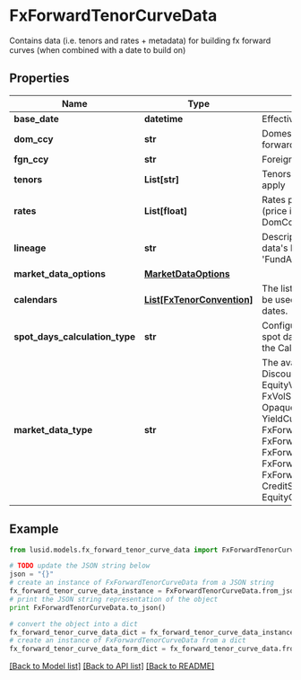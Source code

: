 # FxForwardTenorCurveData

Contains data (i.e. tenors and rates + metadata) for building fx forward curves (when combined with a date to build on)

## Properties
Name | Type | Description | Notes
------------ | ------------- | ------------- | -------------
**base_date** | **datetime** | EffectiveAt date of the quoted rates | 
**dom_ccy** | **str** | Domestic currency of the fx forward | 
**fgn_ccy** | **str** | Foreign currency of the fx forward | 
**tenors** | **List[str]** | Tenors for which the forward rates apply | 
**rates** | **List[float]** | Rates provided for the fx forward (price in FgnCcy per unit of DomCcy) | 
**lineage** | **str** | Description of the complex market data&#39;s lineage e.g. &#39;FundAccountant_GreenQuality&#39;. | [optional] 
**market_data_options** | [**MarketDataOptions**](MarketDataOptions.md) |  | [optional] 
**calendars** | [**List[FxTenorConvention]**](FxTenorConvention.md) | The list of conventions that should be used when interpreting tenors as dates. | [optional] 
**spot_days_calculation_type** | **str** | Configures how to calculate the spot date from the build date using the Calendars provided. | [optional] 
**market_data_type** | **str** | The available values are: DiscountFactorCurveData, EquityVolSurfaceData, FxVolSurfaceData, IrVolCubeData, OpaqueMarketData, YieldCurveData, FxForwardCurveData, FxForwardPipsCurveData, FxForwardTenorCurveData, FxForwardTenorPipsCurveData, FxForwardCurveByQuoteReference, CreditSpreadCurveData, EquityCurveByPricesData | 

## Example

```python
from lusid.models.fx_forward_tenor_curve_data import FxForwardTenorCurveData

# TODO update the JSON string below
json = "{}"
# create an instance of FxForwardTenorCurveData from a JSON string
fx_forward_tenor_curve_data_instance = FxForwardTenorCurveData.from_json(json)
# print the JSON string representation of the object
print FxForwardTenorCurveData.to_json()

# convert the object into a dict
fx_forward_tenor_curve_data_dict = fx_forward_tenor_curve_data_instance.to_dict()
# create an instance of FxForwardTenorCurveData from a dict
fx_forward_tenor_curve_data_form_dict = fx_forward_tenor_curve_data.from_dict(fx_forward_tenor_curve_data_dict)
```
[[Back to Model list]](../README.md#documentation-for-models) [[Back to API list]](../README.md#documentation-for-api-endpoints) [[Back to README]](../README.md)


